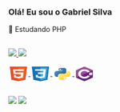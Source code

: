 ### Olá! Eu sou o Gabriel Silva 
🌱 Estudando PHP
##
<div>
  <a href="https://github.com/GabrielSilvaMEL">
  <img height="180em" src="https://github-readme-stats.vercel.app/api?username=GabrielSilvaMEL&show_icons=true&theme=radical&include_all_commits=true&count_private=true"/>
  <img height="180em" length="300" src="https://github-readme-stats.vercel.app/api/top-langs/?username=GabrielSilvaMEL&layout=compact&langs_count=7&theme=radical"/>
</div>
<div style="display: inline_block"><br>
  <img align="center" alt="HTML" height="30" width="40" src="https://raw.githubusercontent.com/devicons/devicon/master/icons/html5/html5-original.svg">
  <img align="center" alt="CSS" height="30" width="40" src="https://raw.githubusercontent.com/devicons/devicon/master/icons/css3/css3-original.svg">
  <img align="center" alt="Python" height="30" width="40" src="https://raw.githubusercontent.com/devicons/devicon/master/icons/python/python-original.svg">
  <img align="center" alt="Csharp" height="30" width="40" src="https://raw.githubusercontent.com/devicons/devicon/master/icons/csharp/csharp-original.svg">
</div>

##

<div> 
  <a href="https://www.instagram.com/gabaallves/" target="_blank"><img src="https://img.shields.io/badge/-Instagram-%23E4405F?style=for-the-badge&logo=instagram&logoColor=white" target="_blank"></a>
  <a href="https://www.linkedin.com/in/gabrielsilvalves331/" target="_blank"><img src="https://img.shields.io/badge/-LinkedIn-%230077B5?style=for-the-badge&logo=linkedin&logoColor=white" target="_blank"></a> 
 
  <!--![Snake animation](https://github.com/rafaballerini/rafaballerini/blob/output/github-contribution-grid-snake.svg)-->
 
</div>


